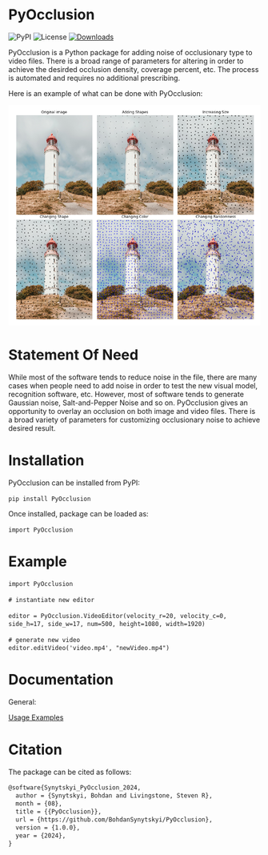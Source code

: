 # PyOcclusion
![PyPI](https://img.shields.io/pypi/v/PyOcclusion)
![License](https://img.shields.io/github/license/BohdanSynytskyi/PyOcclusion)
[![Downloads](https://static.pepy.tech/badge/pyocclusion)](https://pepy.tech/project/pyocclusion)

PyOcclusion is a Python package for adding noise of occlusionary type to video files. There is a broad range of parameters for altering in order to achieve the desirded occlusion density, coverage percent, etc. The process is automated and requires no additional prescribing.

Here is an example of what can be done with PyOcclusion:

![Description of the image](grid_image.png)

# Statement Of Need

While most of the software tends to reduce noise in the file, there are many cases when people need to add noise in order to test the new visual model, recognition software, etc. However, most of software tends to generate Gaussian noise, Salt-and-Pepper Noise and so on. PyOcclusion gives an opportunity to overlay an occlusion on both image and video files. There is a broad variety of parameters for customizing occlusionary noise to achieve desired result. 

# Installation

PyOcclusion can be installed from PyPI:

```pip install PyOcclusion```

Once installed, package can be loaded as:

```import PyOcclusion```

# Example

``` 
import PyOcclusion

# instantiate new editor

editor = PyOcclusion.VideoEditor(velocity_r=20, velocity_c=0, side_h=17, side_w=17, num=500, height=1080, width=1920)

# generate new video
editor.editVideo('video.mp4', "newVideo.mp4")
```

# Documentation

General:

[Usage Examples](PyOcclusion-Package/examples/Example1.ipynb)

# Citation

The package can be cited as follows:

```
@software{Synytskyi_PyOcclusion_2024,
  author = {Synytskyi, Bohdan and Livingstone, Steven R},
  month = {08},
  title = {{PyOcclusion}},
  url = {https://github.com/BohdanSynytskyi/PyOcclusion},
  version = {1.0.0},
  year = {2024},
}
```